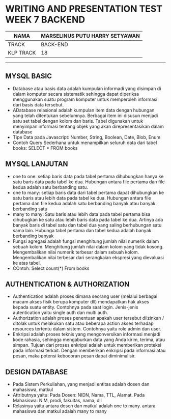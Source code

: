 # WRITING AND PRESENTATION TEST WEEK 7 BACKEND

NAMA | MARSELINUS PUTU HARRY SETYAWAN
------------ | -------------
TRACK | BACK-END
KLP TRACK | 18

***

## MYSQL BASIC
*	Database atau basis data adalah kumpulan informadi yang disimpan di dalam komputer secara sistematik sehingga dapat diperiksa menggunakan suatu program komputer untuk memperoleh informasi dari basis data tersebut.  
*	ADatabase relasional adalah kumpulan item data dengan hubungan yang telah ditentukan sebelumnya. Berbagai item ini disusun menjadi satu set tabel dengan kolom dan baris. Tabel digunakan untuk menyimpan informasi tentang objek yang akan direpresentasikan dalam database  
*	Tipe Data pada Javascript: Number, String, Boolean, Date, Blob, Enum
*	Contoh Query Sederhana untuk menampilkan seluruh data dari tabel books: SELECT * FROM books

## MYSQL LANJUTAN
* one to one: setiap baris data pada tabel pertama dihubungkan hanya ke satu baris data pada tabel ke dua. Hubungan antara file pertama dan file kedua adalah satu berbanding satu.  
* one to many: setiap baris data dari tabel pertama dapat dihubungkan ke satu baris atau lebih data pada tabel ke dua. Hubungan antara file pertama dan file kedua adalah satu berbanding banyak atau banyak berbanding satu
* many to many: Satu baris atau lebih data pada tabel pertama bisa dihubugkan ke satu atau lebih baris data pada tabel ke dua. Artinya ada banyak baris di tabel satu dan tabel dua yang saling berhubungan satu sama lain. Hubunga tabel pertama dan tabel kedua adalah banyak berbanding banyak  
* Fungsi agregasi adalah fungsi menghitung jumlah nilai numerik dalam sebuah kolom. Menghitung jumlah nilai dalam kolom yang tidak kosong. Mengembalikan nilai numerik terbesar dalam sebuah kolom. Mengembalikan nilai terbesar dari serangkaian ekspresi yang dievaluasi ke atas tabel.
* COntoh: Select count(*) From books

## AUTHENTICATION & AUTHORIZATION
* Authentication adalah proses dimana seorang user (melalui berbagai macam akses fisik berupa komputer dll) mendapatkan hak akses kepada suatu entity. Contohnya pada saat login. Jenis-jenis autentication yaitu single auth dan multi auth.
* Authorization adalah proses penentuan apakah user tersebut diizinkan / ditolak untuk melakukan satu atau beberapa action akses terhadap resources tertentu dalam sistem. Contohnya yaitu role admin dan user.
* Enkripsi adalah proses teknis yang mengonversikan informasi menjadi kode rahasia, sehingga mengaburkan data yang Anda kirim, terima, atau simpan. Tujuan dari proses enkripsi adalah untuk memberikan proteksi pada informasi terkait. Dengan memberikan enkripsi pada informasi atau pesan, maka potensi kebocoran pesan dapat diminimalisir.



## DESIGN DATABASE
*	Pada Sistem Perkuliahan, yang menjadi entitas adalah dosen dan mahasiswa, matkul
*	Attributnya yaitu: Pada Dosen: NIDN, Nama, TTL, Alamat. Pada Mahasiswa: NIM, prodi, fakultas, nama, dll
*	Relasinya yaitu antara dosen dan matkul adalah one to many. antara mahasiswa dan matkul adalah many to many
